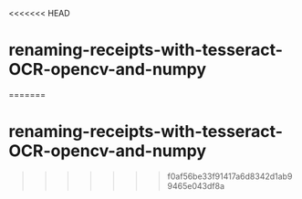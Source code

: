 <<<<<<< HEAD
# renaming-receipts-with-tesseract-OCR-opencv-and-numpy
=======
# renaming-receipts-with-tesseract-OCR-opencv-and-numpy
>>>>>>> f0af56be33f91417a6d8342d1ab99465e043df8a

